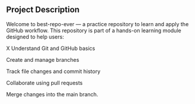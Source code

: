 ## Project Description


Welcome to best-repo-ever — a practice repository to learn and apply the GitHub workflow. This repository is part of a hands-on learning module designed to help users:

X Understand Git and GitHub basics

Create and manage branches

Track file changes and commit history

Collaborate using pull requests

Merge changes into the main branch.
